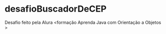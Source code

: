 # desafioBuscadorDeCEP
Desafio feito pela Alura &lt;formação Aprenda Java com Orientação a Objetos >

